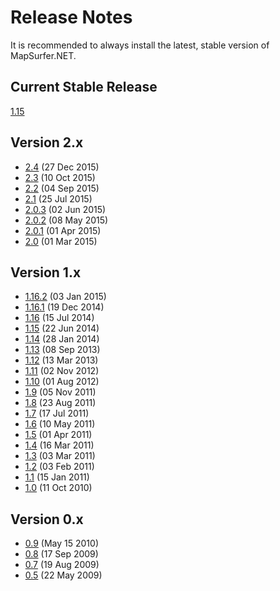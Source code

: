 # Release Notes #

It is recommended to always install the latest, stable version of MapSurfer.NET.

## Current Stable Release ##

[1.15](/release_notes/v1.15.0.md)


## Version 2.x ##

* [2.4](/release_notes/v2.4.0.md)  (27 Dec 2015)
* [2.3](/release_notes/v2.3.0.md)  (10 Oct 2015)
* [2.2](/release_notes/v2.2.0.md)  (04 Sep 2015)
* [2.1](/release_notes/v2.1.0.md)  (25 Jul 2015)
* [2.0.3](/release_notes/v2.0.3.md)  (02 Jun 2015)
* [2.0.2](/release_notes/v2.0.2.md)  (08 May 2015)
* [2.0.1](/release_notes/v2.0.1.md)  (01 Apr 2015)
* [2.0](/release_notes/v2.0.md)  (01 Mar 2015)

## Version 1.x ##

* [1.16.2](/release_notes/v1.16.2.md)  (03 Jan 2015)
* [1.16.1](/release_notes/v1.16.1.md)  (19 Dec 2014)
* [1.16](/release_notes/v1.16.0.md)  (15 Jul 2014)
* [1.15](/release_notes/v1.15.0.md)  (22 Jun 2014)
* [1.14](/release_notes/v1.14.0.md)  (28 Jan 2014)
* [1.13](/release_notes/v1.13.0.md)  (08 Sep 2013)
* [1.12](/release_notes/v1.12.0.md)  (13 Mar 2013)
* [1.11](/release_notes/v1.11.0.md)  (02 Nov 2012)
* [1.10](/release_notes/v1.10.0.md)  (01 Aug 2012)
* [1.9](/release_notes/v1.9.0.md)    (05 Nov 2011)
* [1.8](/release_notes/v1.8.0.md)    (23 Aug 2011)
* [1.7](/release_notes/v1.7.0.md)    (17 Jul 2011)
* [1.6](/release_notes/v1.6.0.md)    (10 May 2011)
* [1.5](/release_notes/v1.5.0.md)    (01 Apr 2011)
* [1.4](/release_notes/v1.4.0.md)    (16 Mar 2011)
* [1.3](/release_notes/v1.3.0.md)    (03 Mar 2011)
* [1.2](/release_notes/v1.2.0.md)    (03 Feb 2011)
* [1.1](/release_notes/v1.1.0.md)    (15 Jan 2011)
* [1.0](/release_notes/v1.0.md)        (11 Oct 2010)

## Version 0.x ##

* [0.9](/release_notes/v0.9.0.md)    (May 15 2010)
* [0.8](/release_notes/v0.8.0.md)    (17 Sep 2009)
* [0.7](/release_notes/v0.7.0.md)    (19 Aug 2009)
* [0.5](/release_notes/v0.5.0.md)    (22 May 2009)
